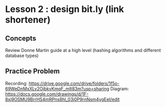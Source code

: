 # Lesson 2 : design bit.ly (link shortener)

## Concepts
Review Donne Martin guide at a high level (hashing algorithms and different database types)

## Practice Problem
Recording: https://drive.google.com/drive/folders/1f5o-69WeDnMxXLv2OjbkvKmqF_mIt83m?usp=sharing
Diagram: https://docs.google.com/drawings/d/1F-8xj9OSMU9BrrHS4mRPns8hl_03j0P9rnNsm4ygEeI/edit